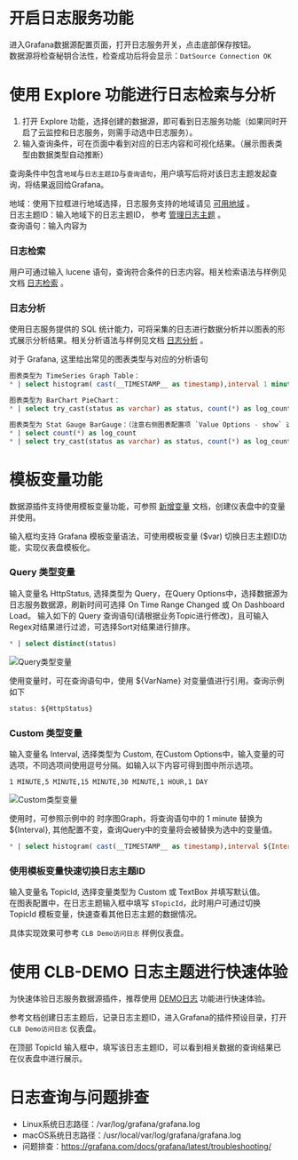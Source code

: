 
# 开启日志服务功能
进入Grafana数据源配置页面，打开日志服务开关，点击底部保存按钮。<br/>
数据源将检查秘钥合法性，检查成功后将会显示：`DatSource Connection OK`


# 使用 Explore 功能进行日志检索与分析

1. 打开 Explore 功能，选择创建的数据源，即可看到日志服务功能（如果同时开启了云监控和日志服务，则需手动选中日志服务）。
2. 输入查询条件，可在页面中看到对应的日志内容和可视化结果。（展示图表类型由数据类型自动推断）

查询条件中包含`地域`与`日志主题ID`与`查询语句`，用户填写后将对该日志主题发起查询，将结果返回给Grafana。

地域：使用下拉框进行地域选择，日志服务支持的地域请见 [可用地域](https://cloud.tencent.com/document/product/614/18940) 。<br/>
日志主题ID：输入地域下的日志主题ID， 参考 [管理日志主题](https://cloud.tencent.com/document/product/614/41035) 。<br/>
查询语句：输入内容为


### 日志检索
用户可通过输入 lucene 语句，查询符合条件的日志内容。相关检索语法与样例见文档 [日志检索](https://cloud.tencent.com/document/product/614/47044) 。

### 日志分析
使用日志服务提供的 SQL 统计能力，可将采集的日志进行数据分析并以图表的形式展示分析结果。相关分析语法与样例见文档 [日志分析](https://cloud.tencent.com/document/product/614/44061) 。

对于 Grafana, 这里给出常见的图表类型与对应的分析语句
```sql
图表类型为 TimeSeries Graph Table：
* | select histogram( cast(__TIMESTAMP__ as timestamp),interval 1 minute) as analytic_time, count(*) as log_count group by analytic_time order by analytic_time limit 1000

图表类型为 BarChart PieChart：
* | select try_cast(status as varchar) as status, count(*) as log_count group by status

图表类型为 Stat Gauge BarGauge：（注意右侧图表配置项 `Value Options - show` 选择 `All values`）
* | select count(*) as log_count
* | select try_cast(status as varchar) as status, count(*) as log_count group by status
```


# 模板变量功能
数据源插件支持使用模板变量功能，可参照 [新增变量](https://grafana.com/docs/grafana/latest/variables/variable-types/) 文档，创建仪表盘中的变量并使用。

输入框均支持 Grafana 模板变量语法，可使用模板变量 ($var) 切换日志主题ID功能，实现仪表盘模板化。

### Query 类型变量
输入变量名 HttpStatus, 选择类型为 Query，在Query Options中，选择数据源为日志服务数据源，刷新时间可选择 On Time Range Changed 或 On Dashboard Load。
输入如下的 Query 查询语句(请根据业务Topic进行修改)，且可输入Regex对结果进行过滤，可选择Sort对结果进行排序。

```sql
* | select distinct(status) 
```
![Query类型变量](https://main.qcloudimg.com/raw/c5e3e9beb4665b05f957e0bb4ccfea43.png)

使用变量时，可在查询语句中，使用 ${VarName} 对变量值进行引用。查询示例如下
```sql
status: ${HttpStatus}
```

### Custom 类型变量
输入变量名 Interval, 选择类型为 Custom, 在Custom Options中，输入变量的可选项，不同选项间使用逗号分隔。如输入以下内容可得到图中所示选项。
```text
1 MINUTE,5 MINUTE,15 MINUTE,30 MINUTE,1 HOUR,1 DAY
```

![Custom类型变量](https://main.qcloudimg.com/raw/9f9a6ee136ecb01fe5a73f9668f4d4f3.png)

使用时，可参照示例中的 时序图Graph，将查询语句中的 1 minute 替换为 ${Interval}, 其他配置不变，查询Query中的变量将会被替换为选中的变量值。
```sql
* | select histogram( cast(__TIMESTAMP__ as timestamp),interval ${Interval}) as time, count(*) as pv group by time order by time
```

### 使用模板变量快速切换日志主题ID
输入变量名 TopicId, 选择变量类型为 Custom 或 TextBox 并填写默认值。<br>
在图表配置中，在日志主题输入框中填写 `$TopicId`，此时用户可通过切换 TopicId 模板变量，快速查看其他日志主题的数据情况。

具体实现效果可参考 `CLB Demo访问日志` 样例仪表盘。


# 使用 CLB-DEMO 日志主题进行快速体验
为快速体验日志服务数据源插件，推荐使用 [DEMO日志](https://cloud.tencent.com/document/product/614/64538) 功能进行快速体验。

参考文档创建日志主题后，记录日志主题ID，进入Grafana的插件预设目录，打开 `CLB Demo访问日志` 仪表盘。

在顶部 TopicId 输入框中，填写该日志主题ID，可以看到相关数据的查询结果已在仪表盘中进行展示。


# 日志查询与问题排查

- Linux系统日志路径：/var/log/grafana/grafana.log
- macOS系统日志路径：/usr/local/var/log/grafana/grafana.log
- 问题排查：https://grafana.com/docs/grafana/latest/troubleshooting/






